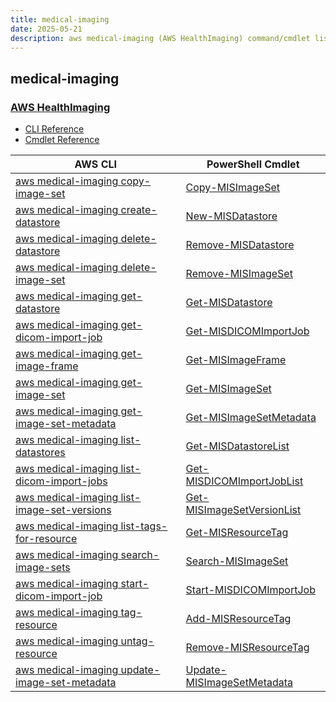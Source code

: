 ```yaml
---
title: medical-imaging
date: 2025-05-21
description: aws medical-imaging (AWS HealthImaging) command/cmdlet list.
---
```


## medical-imaging

### [AWS HealthImaging](https://aws.amazon.com/healthimaging/)

* [CLI Reference](https://awscli.amazonaws.com/v2/documentation/api/latest/reference/medical-imaging/index.html)
* [Cmdlet Reference](https://docs.aws.amazon.com/powershell/latest/reference/items/MedicalImaging_cmdlets.html)

|AWS CLI|PowerShell Cmdlet|
|----|----|
|[aws medical-imaging copy-image-set](https://awscli.amazonaws.com/v2/documentation/api/latest/reference/medical-imaging/copy-image-set.html)|[Copy-MISImageSet](https://docs.aws.amazon.com/powershell/latest/reference/items/Copy-MISImageSet.html)|
|[aws medical-imaging create-datastore](https://awscli.amazonaws.com/v2/documentation/api/latest/reference/medical-imaging/create-datastore.html)|[New-MISDatastore](https://docs.aws.amazon.com/powershell/latest/reference/items/New-MISDatastore.html)|
|[aws medical-imaging delete-datastore](https://awscli.amazonaws.com/v2/documentation/api/latest/reference/medical-imaging/delete-datastore.html)|[Remove-MISDatastore](https://docs.aws.amazon.com/powershell/latest/reference/items/Remove-MISDatastore.html)|
|[aws medical-imaging delete-image-set](https://awscli.amazonaws.com/v2/documentation/api/latest/reference/medical-imaging/delete-image-set.html)|[Remove-MISImageSet](https://docs.aws.amazon.com/powershell/latest/reference/items/Remove-MISImageSet.html)|
|[aws medical-imaging get-datastore](https://awscli.amazonaws.com/v2/documentation/api/latest/reference/medical-imaging/get-datastore.html)|[Get-MISDatastore](https://docs.aws.amazon.com/powershell/latest/reference/items/Get-MISDatastore.html)|
|[aws medical-imaging get-dicom-import-job](https://awscli.amazonaws.com/v2/documentation/api/latest/reference/medical-imaging/get-dicom-import-job.html)|[Get-MISDICOMImportJob](https://docs.aws.amazon.com/powershell/latest/reference/items/Get-MISDICOMImportJob.html)|
|[aws medical-imaging get-image-frame](https://awscli.amazonaws.com/v2/documentation/api/latest/reference/medical-imaging/get-image-frame.html)|[Get-MISImageFrame](https://docs.aws.amazon.com/powershell/latest/reference/items/Get-MISImageFrame.html)|
|[aws medical-imaging get-image-set](https://awscli.amazonaws.com/v2/documentation/api/latest/reference/medical-imaging/get-image-set.html)|[Get-MISImageSet](https://docs.aws.amazon.com/powershell/latest/reference/items/Get-MISImageSet.html)|
|[aws medical-imaging get-image-set-metadata](https://awscli.amazonaws.com/v2/documentation/api/latest/reference/medical-imaging/get-image-set-metadata.html)|[Get-MISImageSetMetadata](https://docs.aws.amazon.com/powershell/latest/reference/items/Get-MISImageSetMetadata.html)|
|[aws medical-imaging list-datastores](https://awscli.amazonaws.com/v2/documentation/api/latest/reference/medical-imaging/list-datastores.html)|[Get-MISDatastoreList](https://docs.aws.amazon.com/powershell/latest/reference/items/Get-MISDatastoreList.html)|
|[aws medical-imaging list-dicom-import-jobs](https://awscli.amazonaws.com/v2/documentation/api/latest/reference/medical-imaging/list-dicom-import-jobs.html)|[Get-MISDICOMImportJobList](https://docs.aws.amazon.com/powershell/latest/reference/items/Get-MISDICOMImportJobList.html)|
|[aws medical-imaging list-image-set-versions](https://awscli.amazonaws.com/v2/documentation/api/latest/reference/medical-imaging/list-image-set-versions.html)|[Get-MISImageSetVersionList](https://docs.aws.amazon.com/powershell/latest/reference/items/Get-MISImageSetVersionList.html)|
|[aws medical-imaging list-tags-for-resource](https://awscli.amazonaws.com/v2/documentation/api/latest/reference/medical-imaging/list-tags-for-resource.html)|[Get-MISResourceTag](https://docs.aws.amazon.com/powershell/latest/reference/items/Get-MISResourceTag.html)|
|[aws medical-imaging search-image-sets](https://awscli.amazonaws.com/v2/documentation/api/latest/reference/medical-imaging/search-image-sets.html)|[Search-MISImageSet](https://docs.aws.amazon.com/powershell/latest/reference/items/Search-MISImageSet.html)|
|[aws medical-imaging start-dicom-import-job](https://awscli.amazonaws.com/v2/documentation/api/latest/reference/medical-imaging/start-dicom-import-job.html)|[Start-MISDICOMImportJob](https://docs.aws.amazon.com/powershell/latest/reference/items/Start-MISDICOMImportJob.html)|
|[aws medical-imaging tag-resource](https://awscli.amazonaws.com/v2/documentation/api/latest/reference/medical-imaging/tag-resource.html)|[Add-MISResourceTag](https://docs.aws.amazon.com/powershell/latest/reference/items/Add-MISResourceTag.html)|
|[aws medical-imaging untag-resource](https://awscli.amazonaws.com/v2/documentation/api/latest/reference/medical-imaging/untag-resource.html)|[Remove-MISResourceTag](https://docs.aws.amazon.com/powershell/latest/reference/items/Remove-MISResourceTag.html)|
|[aws medical-imaging update-image-set-metadata](https://awscli.amazonaws.com/v2/documentation/api/latest/reference/medical-imaging/update-image-set-metadata.html)|[Update-MISImageSetMetadata](https://docs.aws.amazon.com/powershell/latest/reference/items/Update-MISImageSetMetadata.html)|

